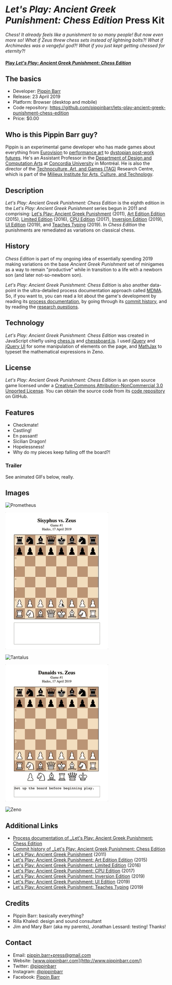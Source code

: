 # _Let's Play: Ancient Greek Punishment: Chess Edition_ Press Kit

_Chess! It already feels like a punishment to so many people! But now even more so! What if Zeus threw chess sets instead of lightning bolts?! What if Archimedes was a vengeful god?! What if you just kept getting chessed for eternity?!_

#### [Play _Let's Play: Ancient Greek Punishment: Chess Edition_](https://pippinbarr.github.io/lets-play-ancient-greek-punishment-chess-edition)

## The basics

* Developer: [Pippin Barr](http://www.pippinbarr.com/)
* Release: 23 April 2019
* Platform: Browser (desktop and mobile)
* Code repository: https://github.com/pippinbarr/lets-play-ancient-greek-punishment-chess-edition
* Price: $0.00

## Who is this Pippin Barr guy?

Pippin is an experimental game developer who has made games about everything from [Eurovision](http://www.pippinbarr.com/2012/03/27/epic-sax-game/) to [performance art](http://www.pippinbarr.com/2011/09/14/the-artist-is-present/) to [dystopian post-work futures](http://www.pippinbarr.com/games/2017/07/03/it-is-as-if-you-were-doing-work.html). He's an Assistant Professor in the [Department of Design and Computation Arts](http://www.concordia.ca/finearts/design.html) at [Concordia University](http://www.concordia.ca/) in Montréal. He is also the director of the [Technoculture, Art, and Games (TAG)](http://tag.hexagram.ca/) Research Centre, which is part of the [Milieux Institute for Arts, Culture, and Technology](http://milieux.concordia.ca/).

## Description

_Let's Play: Ancient Greek Punishment: Chess Edition_ is the eighth edition in the _Let's Play: Ancient Greek Punishment_ series begun in 2011 and comprising: [Let's Play: Ancient Greek Punishment](http://www.pippinbarr.com/games/letsplayancientgreekpunishment/LetsPlayAncientGreekPunishment.html) (2011), [Art Edition Edition](http://www.pippinbarr.com/games/letsplayletsplayancientgreekpunishmentarteditionedition/) (2015), [Limited Edition](http://www.pippinbarr.com/games/letsplayancientgreekpunishmentlimitededition/) (2016), [CPU Edition](http://pippinbarr.github.io/letsplayancientgreekpunishmentcpuedition/) (2017), [Inversion Edition](https://pippinbarr.github.io/lets-play-ancient-greek-punishment-inversion-edition) (2019), [UI Edition](https://pippinbarr.github.io/lets-play-ancient-greek-punishment-ui-edition) (2019), and [Teaches Typing](https://pippinbarr.github.io/lets-play-ancient-greek-punishment-teaches-typing) (2019). In _Chess Edition_ the punishments are remediated as variations on classical chess.

## History

_Chess Edition_ is part of my ongoing idea of essentially spending 2019 making variations on the base _Ancient Greek Punishment_ set of minigames as a way to remain "productive" while in transition to a life with a newborn son (and later not-so-newborn son).

_Let's Play: Ancient Greek Punishment: Chess Edition_ is also another data-point in the ultra-detailed process documentation approach called [MDMA](http://www.gamesasresearch.com/mdma). So, if you want to, you can read a lot about the game's development by reading its [process documentation](https://github.com/pippinbarr/lets-play-ancient-greek-punishment-chess-edition/blob/master/process/README.md), by going through its [commit history](https://github.com/pippinbarr/lets-play-ancient-greek-punishment-chess-edition/commits/master), and by reading the [research questions](https://github.com/pippinbarr/lets-play-ancient-greek-punishment-chess-edition/blob/master/process/research-questions.md).

## Technology

_Let's Play: Ancient Greek Punishment: Chess Edition_ was created in JavaScript chiefly using [chess.js](https://github.com/jhlywa/chess.js) and [chessboard.js](https://chessboardjs.com/). I used [jQuery](http://jquery.com/) and [jQuery UI](https://jqueryui.com/) for some manipulation of elements on the page, and [MathJax](https://www.mathjax.org/) to typeset the mathematical expressions in Zeno.

## License

_Let's Play: Ancient Greek Punishment: Chess Edition_ is an open source game licensed under a [Creative Commons Attribution-NonCommercial 3.0 Unported License](http://creativecommons.org/licenses/by-nc/3.0/). You can obtain the source code from its [code repository](https://github.com/pippinbarr/lets-play-ancient-greek-punishment-chess-edition) on GitHub.

## Features

- Checkmate!
- Castling!
- En passant!
- Sicilian Dragon!
- Hopelessness!
- Why do my pieces keep falling off the board?!

### Trailer

See animated GIFs below, really.

## Images

![Prometheus](images/prometheus-chess-edition.gif)

![Sisyphus](images/sisyphus-chess-edition.gif)

![Tantalus](images/tantalus-chess-edition.gif)

![Danaids](images/danaids-chess-edition.gif)

![Zeno](images/zeno-chess-edition.gif)

## Additional Links

- [Process documentation of _Let's Play: Ancient Greek Punishment: Chess Edition](https://github.com/pippinbarr/lets-play-ancient-greek-punishment-chess-edition/blob/master/process/README.md)
- [Commit history of _Let's Play: Ancient Greek Punishment: Chess Edition](https://github.com/pippinbarr/lets-play-ancient-greek-punishment-chess-edition/commits/master)
- [Let's Play: Ancient Greek Punishment](http://www.pippinbarr.com/games/letsplayancientgreekpunishment/LetsPlayAncientGreekPunishment.html) (2011)
- [Let's Play: Ancient Greek Punishment: Art Edition Edition](http://www.pippinbarr.com/games/letsplayletsplayancientgreekpunishmentarteditionedition/) (2015)
- [Let's Play: Ancient Greek Punishment: Limited Edition](http://www.pippinbarr.com/games/letsplayancientgreekpunishmentlimitededition/) (2016)
- [Let's Play: Ancient Greek Punishment: CPU Edition](http://pippinbarr.github.io/letsplayancientgreekpunishmentcpuedition/) (2017)
- [Let's Play: Ancient Greek Punishment: Inversion Edition](https://pippinbarr.github.io/lets-play-ancient-greek-punishment-inversion-edition) (2019)
- [Let's Play: Ancient Greek Punishment: UI Edition](https://pippinbarr.github.io/lets-play-ancient-greek-punishment-ui-edition) (2019)
- [Let's Play: Ancient Greek Punishment: Teaches Typing](https://pippinbarr.github.io/lets-play-ancient-greek-punishment-teaches-typing) (2019)

## Credits

* Pippin Barr: basically everything?
* Rilla Khaled: design and sound consultant
* Jim and Mary Barr (aka my parents), Jonathan Lessard: testing! Thanks!

## Contact

* Email: [pippin.barr+press@gmail.com](mailto:pippin.barr+press@gmail.com)
* Website: [www.pippinbarr.com](http://www.pippinbarr.com/)
* Twitter: [@pippinbarr](https://www.twitter.com/pippinbarr)
* Instagram: [@pippinbarr](https://www.instagram.com/pippinbarr)
* Facebook: [Pippin Barr](http://www.facebook.com/pippin.barr)
